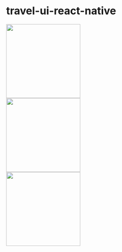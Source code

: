 <h1> travel-ui-react-native </h1>


<img src="https://user-images.githubusercontent.com/35393434/74549748-2b55cd00-4f76-11ea-86d7-4ee5a4b30326.png" width=200 />
<br/>
<img src="https://user-images.githubusercontent.com/35393434/74549758-2f81ea80-4f76-11ea-9536-f3192d27884a.png" width=200 />
<br/>
<img src="https://user-images.githubusercontent.com/35393434/74549763-327cdb00-4f76-11ea-8e32-bde174a2f58d.png" width=200 />
